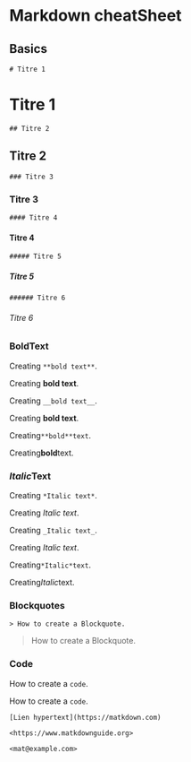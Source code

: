 
# Markdown cheatSheet

## Basics

`# Titre 1`   
# Titre 1
`## Titre 2`
## Titre 2
`### Titre 3`
### Titre 3
`#### Titre 4`
#### Titre 4
`##### Titre 5`
##### Titre 5
`###### Titre 6`
###### Titre 6

### **Bold**Text


Creating `**bold text**`.

Creating **bold text**.

Creating `__bold text__`.

Creating __bold text__.

Creating`**bold**text`.

Creating**bold**text.

### *Italic*Text

Creating `*Italic text*`.

Creating *Italic text*.

Creating `_Italic text_`.

Creating _Italic text_.

Creating`*Italic*text`.

Creating*Italic*text.


### Blockquotes

`> How to create a Blockquote.`

> How to create a Blockquote.

### Code

How to create a ``code``.

How to create a `code`.



`[Lien hypertext](https://matkdown.com)`

`<https://www.matkdownguide.org>`

`<mat@example.com>`

